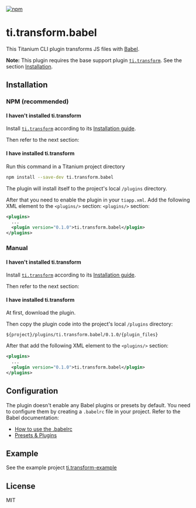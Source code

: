 [![npm](https://img.shields.io/npm/v/ti.transform.babel.svg)](https://www.npmjs.com/package/ti.transform.babel)

# ti.transform.babel
This Titanium CLI plugin transforms JS files with [Babel](http://babeljs.io/).

__Note:__ This plugin requires the base support plugin [`ti.transform`](https://github.com/vladm3/ti.transform).
See the section [Installation](#installation).

## Installation
### NPM (recommended)
#### I haven't installed ti.transform
Install [`ti.transform`](https://github.com/vladm3/ti.transform) according to its [Installation guide](https://github.com/vladm3/ti.transform).

Then refer to the next section:
#### I have installed ti.transform
Run this command in a Titanium project directory

```bash
npm install --save-dev ti.transform.babel
```

The plugin will install itself to the project's local `/plugins` directory.

After that you need to enable the plugin in your `tiapp.xml`.
Add the following XML element to the `<plugins/>` section:
`<plugins/>` section:
```xml
<plugins>
  ...
  <plugin version="0.1.0">ti.transform.babel</plugin>
</plugins>
```
### Manual
#### I haven't installed ti.transform
Install [`ti.transform`](https://github.com/vladm3/ti.transform) according to its [Installation guide](https://github.com/vladm3/ti.transform).

Then refer to the next section:
#### I have installed ti.transform
At first, download the plugin.

Then copy the plugin code into the project's local `/plugins` directory:
```
${project}/plugins/ti.transform.babel/0.1.0/{plugin_files}
```

After that add the following XML element to the `<plugins/>` section:
```xml
<plugins>
  ...
  <plugin version="0.1.0">ti.transform.babel</plugin>
</plugins>
```

## Configuration
The plugin doesn't enable any Babel plugins or presets by default.
You need to configure them by creating a `.babelrc` file in your project.
Refer to the Babel documentation:
* [How to use the .babelrc](http://babeljs.io/docs/usage/babelrc/)
* [Presets & Plugins](http://babeljs.io/docs/plugins/)

## Example
See the example project [ti.transform-example](https://github.com/vladm3/ti.transform-example)

## License
MIT